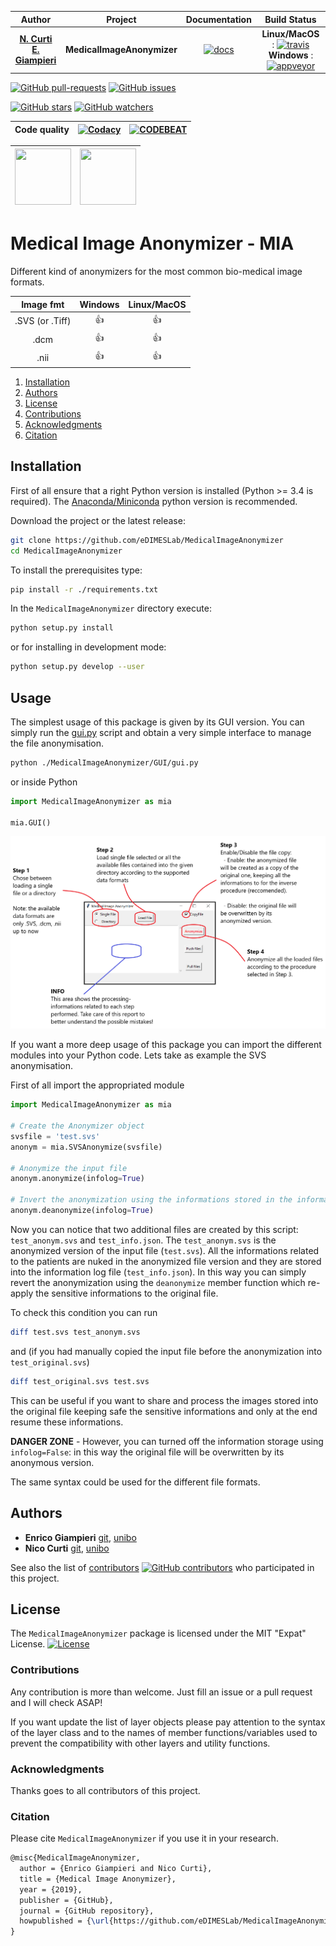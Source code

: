 | **Author**   | **Project** | **Documentation**                                                                   | **Build Status**              |
|:------------:|:-----------:|:-----------------------------------------------------------------------------------:|:-----------------------------:|
|   [**N. Curti**](https://github.com/Nico-Curti) <br/> [**E. Giampieri**](https://github.com/EnricoGiampieri)   |  **MedicalImageAnonymizer**  | [![docs](https://img.shields.io/badge/documentation-latest-blue.svg?style=plastic)](https://github.com/eDIMESLab/MedicalImageAnonymizer/blob/master/docs/usage.png) | **Linux/MacOS** : [![travis](https://travis-ci.com/eDIMESLab/MedicalImageAnonymizer.svg?branch=master)](https://travis-ci.com/eDIMESLab/MedicalImageAnonymizer) <br/> **Windows** : [![appveyor](https://ci.appveyor.com/api/projects/status/6e8g728oe5ipa0yx?svg=true)](https://ci.appveyor.com/project/Nico-Curti/medicalimageanonymizer-0eiii) |

[![GitHub pull-requests](https://img.shields.io/github/issues-pr/eDIMESLab/MedicalImageAnonymizer.svg?style=plastic)](https://github.com/eDIMESLab/MedicalImageAnonymizer/pulls)
[![GitHub issues](https://img.shields.io/github/issues/eDIMESLab/MedicalImageAnonymizer.svg?style=plastic)](https://github.com/eDIMESLab/MedicalImageAnonymizer/issues)

[![GitHub stars](https://img.shields.io/github/stars/eDIMESLab/MedicalImageAnonymizer.svg?label=Stars&style=social)](https://github.com/eDIMESLab/MedicalImageAnonymizer/stargazers)
[![GitHub watchers](https://img.shields.io/github/watchers/eDIMESLab/MedicalImageAnonymizer.svg?label=Watch&style=social)](https://github.com/eDIMESLab/MedicalImageAnonymizer/watchers)

| **Code quality** | [![Codacy](https://api.codacy.com/project/badge/Grade/393538cc4c4646b9ae16c5c82c4f79fd)](https://www.codacy.com/gh/eDIMESLab/MedicalImageAnonymizer?utm_source=github.com&amp;utm_medium=referral&amp;utm_content=eDIMESLab/MedicalImageAnonymizer&amp;utm_campaign=Badge_Grade) | [![CODEBEAT](https://codebeat.co/badges/bbb3362f-8476-4175-9c51-184278618686)](https://codebeat.co/projects/github-com-edimeslab-medicalimageanonymizer-master) |
|:-------:|:-------:|:-------:|

| <a href="https://github.com/eDIMESLab"><div class="image"><img src="https://avatars2.githubusercontent.com/u/58266717?s=200&v=4" width="90" height="90"></div></a> | <a href="https://github.com/UniboDIFABiophysics"><div class="image"><img src="https://cdn.rawgit.com/physycom/templates/697b327d/logo_unibo.png" width="90" height="90"></div></a> |
|:-------------:|:----------|

# Medical Image Anonymizer - MIA

Different kind of anonymizers for the most common bio-medical image formats.

|  **Image fmt**  |     **Windows**             |    **Linux/MacOS**          |
|:---------------:|:---------------------------:|:---------------------------:|
| .SVS (or .Tiff) | :+1:                        | :+1:                        |
|     .dcm        | :+1:                        | :+1:                        |
|     .nii        | :+1:                        | :+1:                        |

1. [Installation](#installation)
2. [Authors](#authors)
3. [License](#license)
4. [Contributions](#contributions)
5. [Acknowledgments](#acknowledgments)
6. [Citation](#citation)

## Installation

First of all ensure that a right Python version is installed (Python >= 3.4 is required). <!-- to check -->
The [Anaconda/Miniconda](https://www.anaconda.com/) python version is recommended.

Download the project or the latest release:

```bash
git clone https://github.com/eDIMESLab/MedicalImageAnonymizer
cd MedicalImageAnonymizer
```

To install the prerequisites type:

```bash
pip install -r ./requirements.txt
```

In the `MedicalImageAnonymizer` directory execute:

```bash
python setup.py install
```

or for installing in development mode:

```bash
python setup.py develop --user
```

## Usage

The simplest usage of this package is given by its GUI version.
You can simply run the [gui.py](https://github.com/eDIMESLab/MedicalImageAnonymizer/blob/master/MedicalImageAnonymizer/GUI/gui.py) script and obtain a very simple interface to manage the file anonymisation.

```bash
python ./MedicalImageAnonymizer/GUI/gui.py
```

or inside Python

```python
import MedicalImageAnonymizer as mia

mia.GUI()
```

![Medical Image Anonymizer Graphic Interface](https://github.com/eDIMESLab/MedicalImageAnonymizer/blob/master/docs/usage.png)

If you want a more deep usage of this package you can import the different modules into your Python code.
Lets take as example the SVS anonymisation.

First of all import the appropriated module

```python
import MedicalImageAnonymizer as mia

# Create the Anonymizer object
svsfile = 'test.svs'
anonym = mia.SVSAnonymize(svsfile)

# Anonymize the input file
anonym.anonymize(infolog=True)

# Invert the anonymization using the informations stored in the informations log created
anonym.deanonymize(infolog=True)
```

Now you can notice that two additional files are created by this script: `test_anonym.svs` and `test_info.json`.
The `test_anonym.svs` is the anonymized version of the input file (`test.svs`).
All the informations related to the patients are nuked in the anonymized file version and they are stored into the information log file (`test_info.json`).
In this way you can simply revert the anonymization using the `deanonymize` member function which re-apply the sensitive informations to the original file.

To check this condition you can run

```bash
diff test.svs test_anonym.svs
```

and (if you had manually copied the input file before the anonymization into `test_original.svs`)

```bash
diff test_original.svs test.svs
```

This can be useful if you want to share and process the images stored into the original file keeping safe the sensitive informations and only at the end resume these informations.

**DANGER ZONE** - However, you can turned off the information storage using `infolog=False`: in this way the original file will be overwritten by its anonymous version.

The same syntax could be used for the different file formats.

## Authors

* **Enrico Giampieri** [git](https://github.com/EnricoGiampieri), [unibo](https://www.unibo.it/sitoweb/enrico.giampieri)
* **Nico Curti** [git](https://github.com/Nico-Curti), [unibo](https://www.unibo.it/sitoweb/nico.curti2)

See also the list of [contributors](https://github.com/eDIMESLab/MedicalImageAnonymizer/contributors) [![GitHub contributors](https://img.shields.io/github/contributors/eDIMESLab/MedicalImageAnonymizer.svg?style=plastic)](https://github.com/eDIMESLab/MedicalImageAnonymizer/graphs/contributors/) who participated in this project.

## License

The `MedicalImageAnonymizer` package is licensed under the MIT "Expat" License. [![License](https://img.shields.io/github/license/mashape/apistatus.svg)](https://github.com/eDIMESLab/MedicalImageAnonymizer/blob/master/LICENSE.md)

### Contributions

Any contribution is more than welcome. Just fill an issue or a pull request and I will check ASAP!

If you want update the list of layer objects please pay attention to the syntax of the layer class and to the names of member functions/variables used to prevent the compatibility with other layers and utility functions.

### Acknowledgments

Thanks goes to all contributors of this project.

### Citation

Please cite `MedicalImageAnonymizer` if you use it in your research.

```tex
@misc{MedicalImageAnonymizer,
  author = {Enrico Giampieri and Nico Curti},
  title = {Medical Image Anonymizer},
  year = {2019},
  publisher = {GitHub},
  journal = {GitHub repository},
  howpublished = {\url{https://github.com/eDIMESLab/MedicalImageAnonymizer}},
}
```
